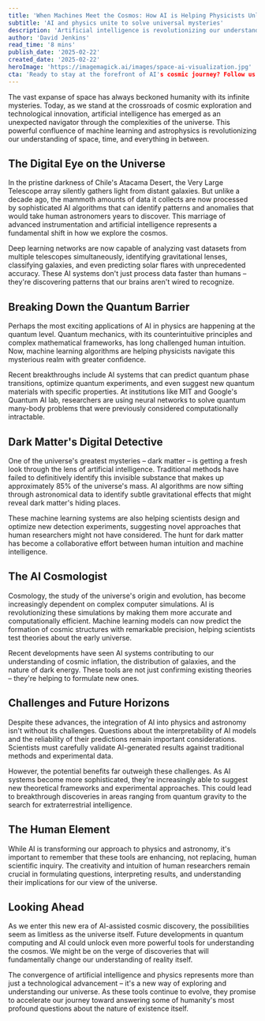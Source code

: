 ```yaml
---
title: 'When Machines Meet the Cosmos: How AI is Helping Physicists Unlock the Secrets of the Universe'
subtitle: 'AI and physics unite to solve universal mysteries'
description: 'Artificial intelligence is revolutionizing our understanding of the universe, from quantum mechanics to dark matter detection. Discover how AI and physics are working together to unlock cosmic mysteries and reshape our understanding of reality itself.'
author: 'David Jenkins'
read_time: '8 mins'
publish_date: '2025-02-22'
created_date: '2025-02-22'
heroImage: 'https://imagemagick.ai/images/space-ai-visualization.jpg'
cta: 'Ready to stay at the forefront of AI's cosmic journey? Follow us on LinkedIn for the latest updates on how artificial intelligence is revolutionizing our understanding of the universe.'
---
```


The vast expanse of space has always beckoned humanity with its infinite mysteries. Today, as we stand at the crossroads of cosmic exploration and technological innovation, artificial intelligence has emerged as an unexpected navigator through the complexities of the universe. This powerful confluence of machine learning and astrophysics is revolutionizing our understanding of space, time, and everything in between.

## The Digital Eye on the Universe

In the pristine darkness of Chile's Atacama Desert, the Very Large Telescope array silently gathers light from distant galaxies. But unlike a decade ago, the mammoth amounts of data it collects are now processed by sophisticated AI algorithms that can identify patterns and anomalies that would take human astronomers years to discover. This marriage of advanced instrumentation and artificial intelligence represents a fundamental shift in how we explore the cosmos.

Deep learning networks are now capable of analyzing vast datasets from multiple telescopes simultaneously, identifying gravitational lenses, classifying galaxies, and even predicting solar flares with unprecedented accuracy. These AI systems don't just process data faster than humans – they're discovering patterns that our brains aren't wired to recognize.

## Breaking Down the Quantum Barrier

Perhaps the most exciting applications of AI in physics are happening at the quantum level. Quantum mechanics, with its counterintuitive principles and complex mathematical frameworks, has long challenged human intuition. Now, machine learning algorithms are helping physicists navigate this mysterious realm with greater confidence.

Recent breakthroughs include AI systems that can predict quantum phase transitions, optimize quantum experiments, and even suggest new quantum materials with specific properties. At institutions like MIT and Google's Quantum AI lab, researchers are using neural networks to solve quantum many-body problems that were previously considered computationally intractable.

## Dark Matter's Digital Detective

One of the universe's greatest mysteries – dark matter – is getting a fresh look through the lens of artificial intelligence. Traditional methods have failed to definitively identify this invisible substance that makes up approximately 85% of the universe's mass. AI algorithms are now sifting through astronomical data to identify subtle gravitational effects that might reveal dark matter's hiding places.

These machine learning systems are also helping scientists design and optimize new detection experiments, suggesting novel approaches that human researchers might not have considered. The hunt for dark matter has become a collaborative effort between human intuition and machine intelligence.

## The AI Cosmologist

Cosmology, the study of the universe's origin and evolution, has become increasingly dependent on complex computer simulations. AI is revolutionizing these simulations by making them more accurate and computationally efficient. Machine learning models can now predict the formation of cosmic structures with remarkable precision, helping scientists test theories about the early universe.

Recent developments have seen AI systems contributing to our understanding of cosmic inflation, the distribution of galaxies, and the nature of dark energy. These tools are not just confirming existing theories – they're helping to formulate new ones.

## Challenges and Future Horizons

Despite these advances, the integration of AI into physics and astronomy isn't without its challenges. Questions about the interpretability of AI models and the reliability of their predictions remain important considerations. Scientists must carefully validate AI-generated results against traditional methods and experimental data.

However, the potential benefits far outweigh these challenges. As AI systems become more sophisticated, they're increasingly able to suggest new theoretical frameworks and experimental approaches. This could lead to breakthrough discoveries in areas ranging from quantum gravity to the search for extraterrestrial intelligence.

## The Human Element

While AI is transforming our approach to physics and astronomy, it's important to remember that these tools are enhancing, not replacing, human scientific inquiry. The creativity and intuition of human researchers remain crucial in formulating questions, interpreting results, and understanding their implications for our view of the universe.

## Looking Ahead

As we enter this new era of AI-assisted cosmic discovery, the possibilities seem as limitless as the universe itself. Future developments in quantum computing and AI could unlock even more powerful tools for understanding the cosmos. We might be on the verge of discoveries that will fundamentally change our understanding of reality itself.

The convergence of artificial intelligence and physics represents more than just a technological advancement – it's a new way of exploring and understanding our universe. As these tools continue to evolve, they promise to accelerate our journey toward answering some of humanity's most profound questions about the nature of existence itself.